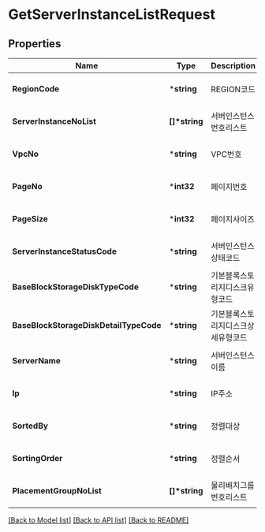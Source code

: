 # GetServerInstanceListRequest

## Properties
Name | Type | Description | Notes
------------ | ------------- | ------------- | -------------
**RegionCode** | ***string** | REGION코드 | [optional] [default to null]
**ServerInstanceNoList** | **[]\*string** | 서버인스턴스번호리스트 | [optional] [default to null]
**VpcNo** | ***string** | VPC번호 | [optional] [default to null]
**PageNo** | ***int32** | 페이지번호 | [optional] [default to null]
**PageSize** | ***int32** | 페이지사이즈 | [optional] [default to null]
**ServerInstanceStatusCode** | ***string** | 서버인스턴스상태코드 | [optional] [default to null]
**BaseBlockStorageDiskTypeCode** | ***string** | 기본블록스토리지디스크유형코드 | [optional] [default to null]
**BaseBlockStorageDiskDetailTypeCode** | ***string** | 기본블록스토리지디스크상세유형코드 | [optional] [default to null]
**ServerName** | ***string** | 서버인스턴스이름 | [optional] [default to null]
**Ip** | ***string** | IP주소 | [optional] [default to null]
**SortedBy** | ***string** | 정렬대상 | [optional] [default to null]
**SortingOrder** | ***string** | 정렬순서 | [optional] [default to null]
**PlacementGroupNoList** | **[]\*string** | 물리배치그룹번호리스트 | [optional] [default to null]

[[Back to Model list]](../README.md#documentation-for-models) [[Back to API list]](../README.md#documentation-for-api-endpoints) [[Back to README]](../README.md)


